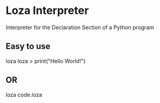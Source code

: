 # Loza Interpreter
Interpreter for the Declaration Section of a Python program

## Easy to use
loza
loza > print("Hello World!")

## OR
loza code.loza
